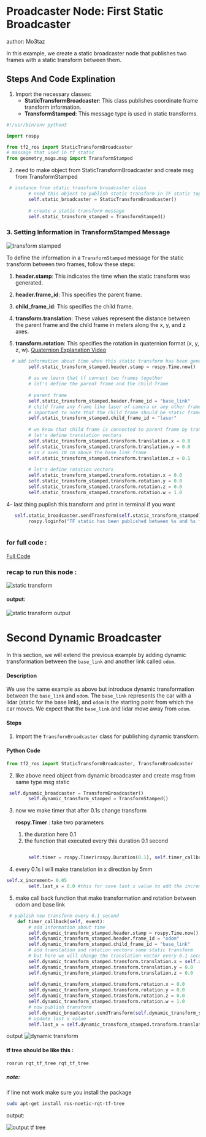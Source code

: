 # Proadcaster Node: First Static Broadcaster
 author: Mo3taz
 
In this example, we create a static broadcaster node that publishes two frames with a static transform between them.

## Steps And Code Explination
1. Import the necessary classes:
   - **StaticTransformBroadcaster**: This class publishes coordinate frame transform information.
   - **TransformStamped**: This message type is used in static transforms.



```python
#!/usr/bin/env python3

import rospy

from tf2_ros import StaticTransformBroadcaster
# massage that used in tf static 
from geometry_msgs.msg import TransformStamped
```

2. need to make object from StaticTransformBroadcaster and create msg from TransformStamped

```python
 # instance from static transform broadcaster class 
        # need this object to publish static transform in TF static topic
        self.static_broadcaster = StaticTransformBroadcaster()
        
        # create a static transform message
        self.static_transform_stamped = TransformStamped()
```
### 3. Setting Information in TransformStamped Message
![transform stamped](images/transformstamed.png)

To define the information in a `TransformStamped` message for the static transform between two frames, follow these steps:

1. **header.stamp**: This indicates the time when the static transform was generated.

2. **header.frame_id**: This specifies the parent frame.

3. **child_frame_id**: This specifies the child frame.

4. **transform.translation**: These values represent the distance between the parent frame and the child frame in meters along the x, y, and z axes.

5. **transform.rotation**: This specifies the rotation in quaternion format (x, y, z, w).
[Quaternion Explanation Video](https://www.youtube.com/watch?v=zjMuIxRvygQ)

```python
  # add information about time when this static transform has been generated
        self.static_transform_stamped.header.stamp = rospy.Time.now()
        
        # as we learn that tf connect two frames together
        # let's define the parent frame and the child frame 
        
        # parent frame
        self.static_transform_stamped.header.frame_id = "base_link"
        # child frame any frame like laser of camera or any other frame
        # important to note that the child frame should be static frame
        self.static_transform_stamped.child_frame_id = "laser" 
        
        # we know that child frame is connected to parent frame by translation and rotation vectors
        # let's define translation vectors
        self.static_transform_stamped.transform.translation.x = 0.0
        self.static_transform_stamped.transform.translation.y = 0.0
        # in z axes 10 cm above the base_link frame
        self.static_transform_stamped.transform.translation.z = 0.1
        
        # let's define rotation vectors 
        self.static_transform_stamped.transform.rotation.x = 0.0
        self.static_transform_stamped.transform.rotation.y = 0.0
        self.static_transform_stamped.transform.rotation.z = 0.0
        self.static_transform_stamped.transform.rotation.w = 1.0
```


4- last thing puplish this transform and print in terminal if you want 

```python
   self.static_broadcaster.sendTransform(self.static_transform_stamped)
        rospy.loginfo("TF static has been published between %s and %s frames" % (self.static_transform_stamped.header.frame_id, self.static_transform_stamped.child_frame_id))
        
```
### for full code :
[Full Code](static_dynamic_pkg/scripts/tf_static.py)

### recap to run this node :
![static transform](media/static_transform.gif)

#### output:
![static transform output](media/static_rvis.png)

# Second Dynamic Broadcaster

In this section, we will extend the previous example by adding dynamic transformation between the `base_link` and another link called `odom`. 

#### Description

We use the same example as above but introduce dynamic transformation between the `base_link` and `odom`. The `base_link` represents the car with a lidar (static for the base link), and `odom` is the starting point from which the car moves. We expect that the `base_link` and lidar move away from `odom`.

#### Steps

1. Import the `TransformBroadcaster` class for publishing dynamic transform.

#### Python Code

```python
from tf2_ros import StaticTransformBroadcaster, TransformBroadcaster
```

2. like above need object from dynamic broadcaster and create msg from same type msg static 

```python
 self.dynamic_broadcaster = TransformBroadcaster()
        self.dynamic_transform_stamped = TransformStamped()
```
3. now we make timer that after 0.1s change transform 

    **rospy.Timer** : take two parameters 
    1. the duration here 0.1
    2. the function that executed every this duration 0.1 second
```python

        self.timer = rospy.Timer(rospy.Duration(0.1), self.timer_callback)
```

4. every 0.1s i will make translation in x direction by 5mm
```python
self.x_increment= 0.05
        self.last_x = 0.0 #this for save last x value to add the increment to it
```
5. make call back function that make transformation and rotation between odom and base link

```py
 # publish new transform every 0.1 second
    def timer_callback(self, event):
        # add information about time 
        self.dynamic_transform_stamped.header.stamp = rospy.Time.now()
        self.dynamic_transform_stamped.header.frame_id = "odom"
        self.dynamic_transform_stamped.child_frame_id = "base_link"
        # add translation and rotation vectors same static transform
        # but here we will change the translation vector every 0.1 second
        self.dynamic_transform_stamped.transform.translation.x = self.x_increment + self.last_x
        self.dynamic_transform_stamped.transform.translation.y = 0.0
        self.dynamic_transform_stamped.transform.translation.z = 0.0
        
        self.dynamic_transform_stamped.transform.rotation.x = 0.0
        self.dynamic_transform_stamped.transform.rotation.y = 0.0
        self.dynamic_transform_stamped.transform.rotation.z = 0.0
        self.dynamic_transform_stamped.transform.rotation.w = 1.0
        # now publish transform
        self.dynamic_broadcaster.sendTransform(self.dynamic_transform_stamped)
        # update last x value
        self.last_x = self.dynamic_transform_stamped.transform.translation.x
```
output
![dynamic transform](media/dynamic_transform.gif)

#### tf tree should be like this :

```bash
rosrun rqt_tf_tree rqt_tf_tree 
```
##### note:
if line not work make sure you install the package

```bash
sudo apt-get install ros-noetic-rqt-tf-tree
```
output:

![output tf tree](media/tf_static_dynamic.png)

